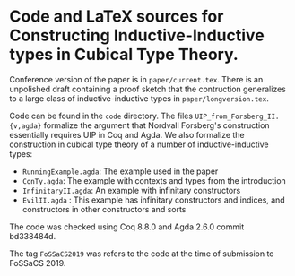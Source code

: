 Code and LaTeX sources for Constructing Inductive-Inductive types in Cubical Type Theory.
==========

Conference version of the paper is in `paper/current.tex`. There is an unpolished draft
containing a proof sketch that the contruction generalizes to a large class of
inductive-inductive types in `paper/longversion.tex`.

Code can be found in the `code` directory. The files `UIP_from_Forsberg_II.{v,agda}` formalize
the argument that Nordvall Forsberg's construction essentially requires UIP in Coq and Agda.
We also formalize the construction in cubical type theory of a number of inductive-inductive types:
* `RunningExample.agda`: The example used in the paper
* `ConTy.agda`: The example with contexts and types from the introduction
* `InfinitaryII.agda`: An example with infinitary constructors
* `EvilII.agda` : This example has infinitary constructors and indices, and constructors in other constructors and sorts

The code was checked using Coq 8.8.0 and Agda 2.6.0 commit bd338484d.

The tag `FoSSaCS2019` was refers to the code at the time of submission to FoSSaCS 2019.

